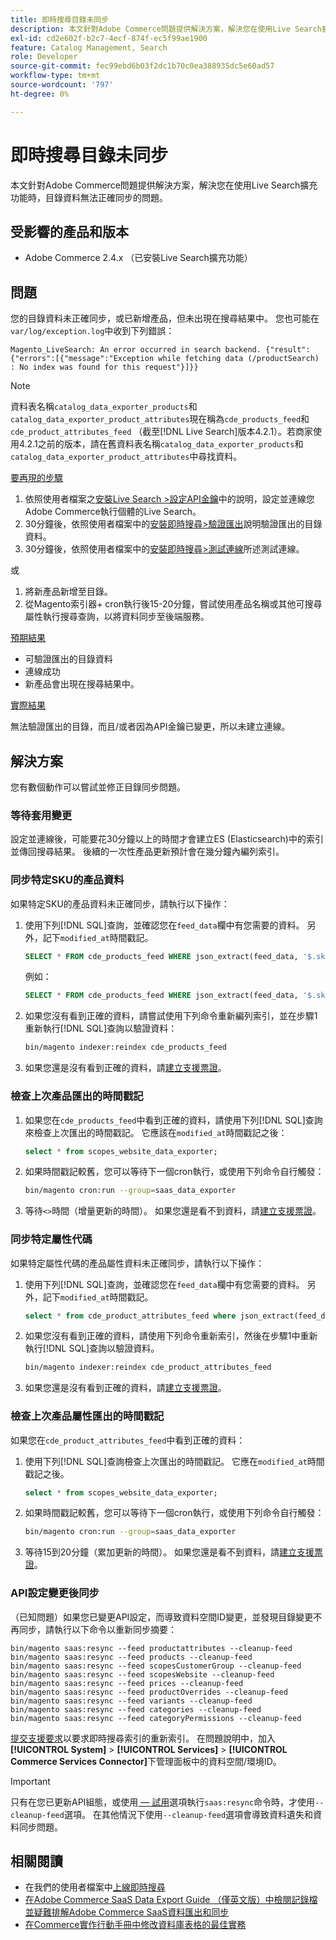 ```yaml
---
title: 即時搜尋目錄未同步
description: 本文針對Adobe Commerce問題提供解決方案，解決您在使用Live Search擴充功能時，目錄資料無法正確同步的問題。
exl-id: cd2e602f-b2c7-4ecf-874f-ec5f99ae1900
feature: Catalog Management, Search
role: Developer
source-git-commit: fec99ebd6b03f2dc1b70c0ea388935dc5e60ad57
workflow-type: tm+mt
source-wordcount: '797'
ht-degree: 0%

---
```


# 即時搜尋目錄未同步

本文針對Adobe Commerce問題提供解決方案，解決您在使用Live Search擴充功能時，目錄資料無法正確同步的問題。

## 受影響的產品和版本

* Adobe Commerce 2.4.x （已安裝Live Search擴充功能）

## 問題

您的目錄資料未正確同步，或已新增產品，但未出現在搜尋結果中。 您也可能在`var/log/exception.log`中收到下列錯誤：

`Magento_LiveSearch: An error occurred in search backend. {"result":{"errors":[{"message":"Exception while fetching data (/productSearch) : No index was found for this request"}]}}`

>[!NOTE]
>
>資料表名稱`catalog_data_exporter_products`和`catalog_data_exporter_product_attributes`現在稱為`cde_products_feed`和`cde_product_attributes_feed` （截至[!DNL Live Search]版本4.2.1）。若商家使用4.2.1之前的版本，請在舊資料表名稱`catalog_data_exporter_products`和`catalog_data_exporter_product_attributes`中尋找資料。

<u>要再現的步驟</u>

1. 依照使用者檔案之[安裝Live Search >設定API金鑰](https://experienceleague.adobe.com/docs/commerce-merchant-services/live-search/onboard/install.html?lang=zh-Hant#configure-api-keys)中的說明，設定並連線您Adobe Commerce執行個體的Live Search。
1. 30分鐘後，依照使用者檔案中的[安裝即時搜尋>驗證匯出](https://experienceleague.adobe.com/docs/commerce-merchant-services/live-search/onboard/install.html?lang=zh-Hant#verify-export)說明驗證匯出的目錄資料。
1. 30分鐘後，依照使用者檔案中的[安裝即時搜尋>測試連線](https://experienceleague.adobe.com/docs/commerce-merchant-services/live-search/onboard/install.html?lang=zh-Hant#test-connection)所述測試連線。

或

1. 將新產品新增至目錄。
1. 從Magento索引器+ cron執行後15-20分鐘，嘗試使用產品名稱或其他可搜尋屬性執行搜尋查詢，以將資料同步至後端服務。

<u>預期結果</u>

* 可驗證匯出的目錄資料
* 連線成功
* 新產品會出現在搜尋結果中。

<u>實際結果</u>

無法驗證匯出的目錄，而且/或者因為API金鑰已變更，所以未建立連線。

## 解決方案

您有數個動作可以嘗試並修正目錄同步問題。

### 等待套用變更

設定並連線後，可能要花30分鐘以上的時間才會建立ES (Elasticsearch)中的索引並傳回搜尋結果。 後續的一次性產品更新預計會在幾分鐘內編列索引。

### 同步特定SKU的產品資料

如果特定SKU的產品資料未正確同步，請執行以下操作：

1. 使用下列[!DNL SQL]查詢，並確認您在`feed_data`欄中有您需要的資料。 另外，記下`modified_at`時間戳記。

   ```sql
   SELECT * FROM cde_products_feed WHERE json_extract(feed_data, '$.sku') = '<your_sku>' AND json_extract(feed_data, '$.storeViewCode') = '<your_ store_view_code>';
   ```

   例如：

   ```sql
   SELECT * FROM cde_products_feed WHERE json_extract(feed_data, '$.sku') = '24-MB04' AND json_extract(feed_data, '$.storeViewCode') = 'default';
   ```

1. 如果您沒有看到正確的資料，請嘗試使用下列命令重新編列索引，並在步驟1重新執行[!DNL SQL]查詢以驗證資料：

   ```bash
   bin/magento indexer:reindex cde_products_feed
   ```

1. 如果您還是沒有看到正確的資料，請[建立支援票證](/help/help-center-guide/help-center/magento-help-center-user-guide.md#submit-ticket)。

### 檢查上次產品匯出的時間戳記

1. 如果您在`cde_products_feed`中看到正確的資料，請使用下列[!DNL SQL]查詢來檢查上次匯出的時間戳記。 它應該在`modified_at`時間戳記之後：

   ```sql
   select * from scopes_website_data_exporter;
   ```

1. 如果時間戳記較舊，您可以等待下一個cron執行，或使用下列命令自行觸發：

   ```bash
   bin/magento cron:run --group=saas_data_exporter
   ```

1. 等待`<>`時間（增量更新的時間）。 如果您還是看不到資料，請[建立支援票證](/help/help-center-guide/help-center/magento-help-center-user-guide.md#submit-ticket)。

### 同步特定屬性代碼

如果特定屬性代碼的產品屬性資料未正確同步，請執行以下操作：

1. 使用下列[!DNL SQL]查詢，並確認您在`feed_data`欄中有您需要的資料。 另外，記下`modified_at`時間戳記。

   ```sql
   select * from cde_product_attributes_feed where json_extract(feed_data, '$.attributeCode') = '<your_attribute_code>' and store_view_code = '<your_ store_view_code>';
   ```

1. 如果您沒有看到正確的資料，請使用下列命令重新索引，然後在步驟1中重新執行[!DNL SQL]查詢以驗證資料。

   ```bash
   bin/magento indexer:reindex cde_product_attributes_feed
   ```

1. 如果您還是沒有看到正確的資料，請[建立支援票證](/help/help-center-guide/help-center/magento-help-center-user-guide.md#submit-ticket)。

### 檢查上次產品屬性匯出的時間戳記

如果您在`cde_product_attributes_feed`中看到正確的資料：

1. 使用下列[!DNL SQL]查詢檢查上次匯出的時間戳記。 它應在`modified_at`時間戳記之後。

   ```sql
   select * from scopes_website_data_exporter;
   ```

1. 如果時間戳記較舊，您可以等待下一個cron執行，或使用下列命令自行觸發：

   ```bash
   bin/magento cron:run --group=saas_data_exporter
   ```

1. 等待15到20分鐘（累加更新的時間）。 如果您還是看不到資料，請[建立支援票證](/help/help-center-guide/help-center/magento-help-center-user-guide.md#submit-ticket)。

### API設定變更後同步

（已知問題）如果您已變更API設定，而導致資料空間ID變更，並發現目錄變更不再同步，請執行以下命令以重新同步摘要：

```
bin/magento saas:resync --feed productattributes --cleanup-feed
bin/magento saas:resync --feed products --cleanup-feed
bin/magento saas:resync --feed scopesCustomerGroup --cleanup-feed
bin/magento saas:resync --feed scopesWebsite --cleanup-feed
bin/magento saas:resync --feed prices --cleanup-feed
bin/magento saas:resync --feed productOverrides --cleanup-feed
bin/magento saas:resync --feed variants --cleanup-feed
bin/magento saas:resync --feed categories --cleanup-feed
bin/magento saas:resync --feed categoryPermissions --cleanup-feed
```

[提交支援要求](https://experienceleague.adobe.com/home?lang=zh-Hant&support-tab=home#support)以要求即時搜尋索引的重新索引。 在問題說明中，加入&#x200B;**[!UICONTROL System]** > **[!UICONTROL Services]** > **[!UICONTROL Commerce Services Connector]**&#x200B;下管理面板中的資料空間/環境ID。

>[!IMPORTANT]
>只有在您已更新API組態，或使用[ — 試用](https://experienceleague.adobe.com/zh-hant/docs/commerce/saas-data-export/data-export-cli-commands#--dry-run)選項執行`saas:resync`命令時，才使用`--cleanup-feed`選項。 在其他情況下使用`--cleanup-feed`選項會導致資料遺失和資料同步問題。

## 相關閱讀

* 在我們的使用者檔案中[上線即時搜尋](https://experienceleague.adobe.com/docs/commerce-merchant-services/live-search/onboard/onboarding-overview.html?lang=zh-Hant)
* [在Adobe Commerce SaaS Data Export Guide （僅英文版）中檢閱記錄檔並疑難排解Adobe Commerce SaaS資料匯出和同步](https://experienceleague.adobe.com/zh-hant/docs/commerce-merchant-services/saas-data-export/troubleshooting-logging)
* [在Commerce實作行動手冊中修改資料庫表格的最佳實務](https://experienceleague.adobe.com/zh-hant/docs/commerce-operations/implementation-playbook/best-practices/development/modifying-core-and-third-party-tables#why-adobe-recommends-avoiding-modifications)
